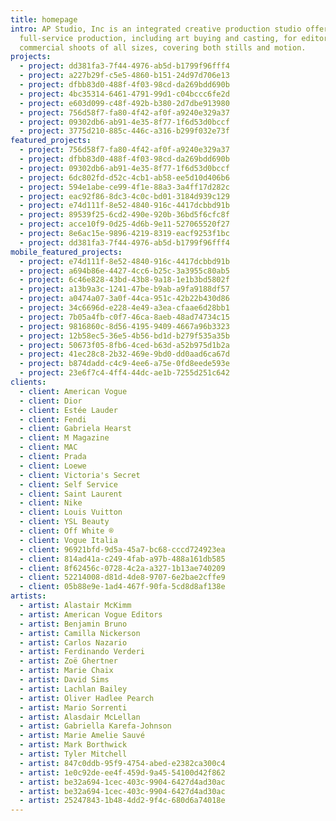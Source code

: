 ```yaml
---
title: homepage
intro: AP Studio, Inc is an integrated creative production studio offering
  full-service production, including art buying and casting, for editorial and
  commercial shoots of all sizes, covering both stills and motion.
projects:
  - project: dd381fa3-7f44-4976-ab5d-b1799f96fff4
  - project: a227b29f-c5e5-4860-b151-24d97d706e13
  - project: dfbb83d0-488f-4f03-98cd-da269bdd690b
  - project: 4bc35314-6461-4791-99d1-c04bccc6fe2d
  - project: e603d099-c48f-492b-b380-2d7dbe913980
  - project: 756d58f7-fa80-4f42-af0f-a9240e329a37
  - project: 09302db6-ab91-4e35-8f77-1f6d53d0bccf
  - project: 3775d210-885c-446c-a316-b299f032e73f
featured_projects:
  - project: 756d58f7-fa80-4f42-af0f-a9240e329a37
  - project: dfbb83d0-488f-4f03-98cd-da269bdd690b
  - project: 09302db6-ab91-4e35-8f77-1f6d53d0bccf
  - project: 6dc802fd-d52c-4cb1-ab58-ee5d10d406b6
  - project: 594e1abe-ce99-4f1e-88a3-3a4ff17d282c
  - project: eac92f86-8dc3-4c0c-bd01-3184d939c129
  - project: e74d111f-8e52-4840-916c-4417dcbbd91b
  - project: 89539f25-6cd2-490e-920b-36bd5f6cfc8f
  - project: acce10f9-0d25-4d6b-9e11-527065520f27
  - project: 8e6ac15e-9896-4219-8319-eacf9253f1bc
  - project: dd381fa3-7f44-4976-ab5d-b1799f96fff4
mobile_featured_projects:
  - project: e74d111f-8e52-4840-916c-4417dcbbd91b
  - project: a694b86e-4427-4cc6-b25c-3a3955c80ab5
  - project: 6c46e828-43bd-43b8-9a18-1e1b3bd5802f
  - project: a13b9a3c-1241-47be-b9ab-a9fa9188df57
  - project: a0474a07-3a0f-44ca-951c-42b22b430d86
  - project: 34c6696d-e228-4e49-a3ea-cfaae6d28bb1
  - project: 7b05a4fb-c0f7-46ca-8aeb-48ad74734c15
  - project: 9816860c-8d56-4195-9409-4667a96b3323
  - project: 12b58ec5-36e5-4b56-bd1d-b279f535a35b
  - project: 50673f05-8fb6-4ced-b63d-a52b975d1b2a
  - project: 41ec28c8-2b32-469e-9bd0-dd0aad6ca67d
  - project: b874dadd-c4c9-4ee6-a75e-0fd8eede593e
  - project: 23e6f7c4-4ff4-44dc-ae1b-7255d251c642
clients:
  - client: American Vogue
  - client: Dior
  - client: Estée Lauder
  - client: Fendi
  - client: Gabriela Hearst
  - client: M Magazine
  - client: MAC
  - client: Prada
  - client: Loewe
  - client: Victoria's Secret
  - client: Self Service
  - client: Saint Laurent
  - client: Nike
  - client: Louis Vuitton
  - client: YSL Beauty
  - client: Off White ®
  - client: Vogue Italia
  - client: 96921bfd-9d5a-45a7-bc68-cccd724923ea
  - client: 814ad41a-c249-4fab-a97b-488a161db585
  - client: 8f62456c-0728-4c2a-a327-1b13ae740209
  - client: 52214008-d81d-4de8-9707-6e2bae2cffe9
  - client: 05b88e9e-1ad4-467f-90fa-5cd8d8af138e
artists:
  - artist: Alastair McKimm
  - artist: American Vogue Editors
  - artist: Benjamin Bruno
  - artist: Camilla Nickerson
  - artist: Carlos Nazario
  - artist: Ferdinando Verderi
  - artist: Zoë Ghertner
  - artist: Marie Chaix
  - artist: David Sims
  - artist: Lachlan Bailey
  - artist: Oliver Hadlee Pearch
  - artist: Mario Sorrenti
  - artist: Alasdair McLellan
  - artist: Gabriella Karefa-Johnson
  - artist: Marie Amelie Sauvé
  - artist: Mark Borthwick
  - artist: Tyler Mitchell
  - artist: 847c0ddb-95f9-4754-abed-e2382ca300c4
  - artist: 1e0c92de-ee4f-459d-9a45-54100d42f862
  - artist: be32a694-1cec-403c-9904-6427d4ad30ac
  - artist: be32a694-1cec-403c-9904-6427d4ad30ac
  - artist: 25247843-1b48-4dd2-9f4c-680d6a74018e
---
```

